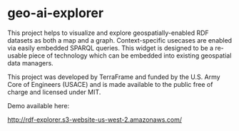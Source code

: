 # geo-ai-explorer

This project helps to visualize and explore geospatially-enabled RDF datasets as both a map and a graph. Context-specific usecases are enabled via easily embedded SPARQL queries. This widget is designed to be a re-usable piece of technology which can be embedded into existing geospatial data managers.

This project was developed by TerraFrame and funded by the U.S. Army Core of Engineers (USACE) and is made available to the public free of charge and licensed under MIT.

Demo available here:

http://rdf-explorer.s3-website-us-west-2.amazonaws.com/
